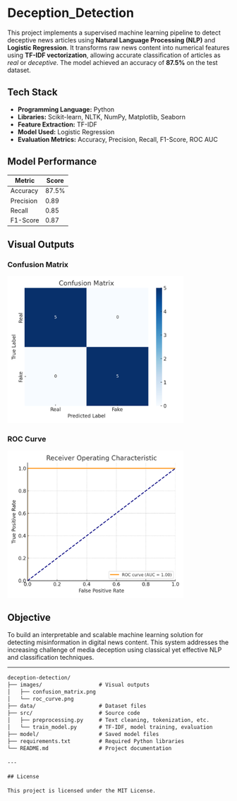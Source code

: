 # Deception_Detection

This project implements a supervised machine learning pipeline to detect deceptive news articles using **Natural Language Processing (NLP)** and **Logistic Regression**. It transforms raw news content into numerical features using **TF-IDF vectorization**, allowing accurate classification of articles as *real* or *deceptive*. The model achieved an accuracy of **87.5%** on the test dataset.


## Tech Stack

- **Programming Language:** Python  
- **Libraries:** Scikit-learn, NLTK, NumPy, Matplotlib, Seaborn  
- **Feature Extraction:** TF-IDF  
- **Model Used:** Logistic Regression  
- **Evaluation Metrics:** Accuracy, Precision, Recall, F1-Score, ROC AUC


## Model Performance

| Metric    | Score   |
|-----------|---------|
| Accuracy  | 87.5%   |
| Precision | 0.89    |
| Recall    | 0.85    |
| F1-Score  | 0.87    |


## Visual Outputs

### Confusion Matrix  
<img src="confusion_matrix.png" alt="Confusion Matrix" width="400"/>

### ROC Curve  
<img src="roc_curve.png" alt="ROC Curve" width="400"/>




## Objective

To build an interpretable and scalable machine learning solution for detecting misinformation in digital news content. This system addresses the increasing challenge of media deception using classical yet effective NLP and classification techniques.

---

```text
deception-detection/
├── images/                  # Visual outputs
│   ├── confusion_matrix.png
│   └── roc_curve.png
├── data/                    # Dataset files
├── src/                     # Source code
│   ├── preprocessing.py     # Text cleaning, tokenization, etc.
│   └── train_model.py       # TF-IDF, model training, evaluation
├── model/                   # Saved model files
├── requirements.txt         # Required Python libraries
└── README.md                # Project documentation

---

## License

This project is licensed under the MIT License.


